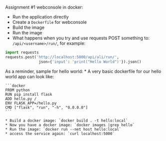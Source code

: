 Assignment #1 webconsole in docker:

   * Run the application directly
   * Create a `Dockerfile` for webconsole
   * Build the image
   * Run the image
   * What happens when you try and use requests POST something to: `/api/<username>/run/`, for example:

   ```python
   import requests
   requests.post('http://localhost:5000/api/ali/run/',
                  json={'input': 'print("Hello World")'}).json()
   ```

As a reminder, sample for hello world:
    * A very basic dockerfile for our hello world app can look like:

    ```docker
    FROM python
    RUN pip install flask
    ADD hello.py /
    ENV FLASK_APP=/hello.py
    CMD ["flask", "run", "-h", "0.0.0.0"]
    ```
    
    * Build a docker image: `docker build . -t hello:local`
    * Now you have a docker image: `docker images |grep hello`
    * Run the image: `docker run --net host hello:local`
    * access the service again: `curl localhost:5000`
